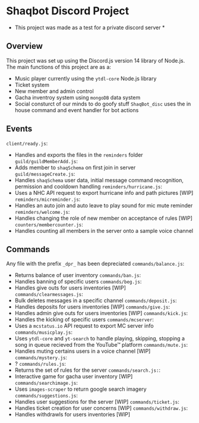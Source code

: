 # Shaqbot Discord Project  
* This project was made as a test for a private discord server *

## Overview
This project was set up using the Discord.js version 14 library of Node.js.
The main functions of this project are as a: 
- Music player currently using  the `ytdl-core` Node.js library
- Ticket system 
- New member and admin control
- Gacha inventroy system using `mongoDB` data system
- Social consturct of our minds to do goofy stuff
`ShaqBot_disc` uses the in house command and event handler for bot actions

## Events
`client/ready.js`:
- Handles and exports the files in the `reminders` folder
`guild/guildMemberAdd.js`:
- Adds member to `shaqSchema` on first join in server
`guild/messageCreate.js`:
- Handles `shaqSchema` user data, initial message command recognition, permission and cooldown     handling
`reminders/hurricane.js`:
- Uses a NHC API request to export hurricane info and path pictures [WIP]
`reminders/micreminder.js`:
- Handles an auto join and auto leave to play sound for mic mute reminder
`reminders/welcome.js`:
- Handles changing the role of new member on acceptance of rules [WIP]
`counters/membercounter.js`:
- Handles counting all members in the server onto a sample voice channel

## Commands
Any file with the prefix `_dpr_` has been depreciated 
`commands/balance.js`:
- Returns balance of user inventory
`commands/ban.js`:
- Handles banning of specific users
`commands/beg.js`:
- Handles give outs for users inventories [WIP]
`commands/clearmessages.js`:
- Bulk deletes messages in a specific channel
`commands/deposit.js`:
- Handles deposits for users inventories [WIP]
`commands/give.js`:
- Handles admin give outs for users inventories [WIP]
`commands/kick.js`:
- Handles the kicking of specific users
`commands/mcserver`:
- Uses a `mcstatus.io` API request to export MC server info
`commands/musicplay.js`:
- Uses `ytdl-core` and `yt-search` to handle playing, skipping, stopping a song in queue recieved from the YouTube™ platform 
`commands/mute.js`:
- Handles muting certains users in a voice channel [WIP]
`commands/mystery.js`:
- ?
`commands/rules.js`:
- Returns the set of rules for the server
`commands/search.js:`:
- Interactive game for gacha user inventory [WIP]
`commands/searchimage.js`:
- Uses `images-scraper` to return google search imagery
`commands/suggestions.js`:
- Handles user suggestions for the server [WIP]
`commands/ticket.js`:
- Handles ticket creation for user concerns [WIP]
`commands/withdraw.js`:
- Handles withdrawls for users inventories [WIP]